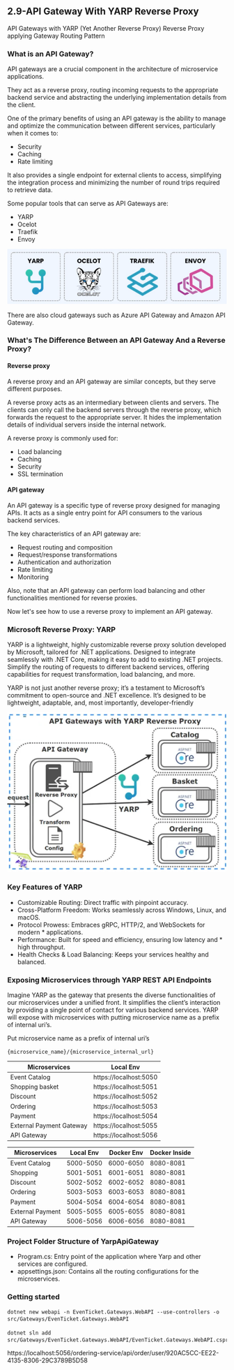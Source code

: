 ## 2.9-API Gateway With YARP Reverse Proxy

API Gateways with YARP (Yet Another Reverse Proxy) Reverse Proxy applying Gateway Routing Pattern


### What is an API Gateway?

API gateways are a crucial component in the architecture of microservice applications.

They act as a reverse proxy, routing incoming requests to the appropriate backend service and abstracting the underlying implementation details from the client.

One of the primary benefits of using an API gateway is the ability to manage and optimize the communication between different services, particularly when it comes to:

* Security
* Caching
* Rate limiting

It also provides a single endpoint for external clients to access, simplifying the integration process and minimizing the number of round trips required to retrieve data.

Some popular tools that can serve as API Gateways are:

* YARP
* Ocelot
* Traefik
* Envoy

![alt text](image.png)

There are also cloud gateways such as Azure API Gateway and Amazon API Gateway.



### What's The Difference Between an API Gateway And a Reverse Proxy?

#### Reverse proxy
A reverse proxy and an API gateway are similar concepts, but they serve different purposes.

A reverse proxy acts as an intermediary between clients and servers. The clients can only call the backend servers through the reverse proxy, which forwards the request to the appropriate server. It hides the implementation details of individual servers inside the internal network.

A reverse proxy is commonly used for:

* Load balancing
* Caching
* Security
* SSL termination

#### API gateway
An API gateway is a specific type of reverse proxy designed for managing APIs. It acts as a single entry point for API consumers to the various backend services.

The key characteristics of an API gateway are:

* Request routing and composition
* Request/response transformations
* Authentication and authorization
* Rate limiting
* Monitoring

Also, note that an API gateway can perform load balancing and other functionalities mentioned for reverse proxies.

Now let's see how to use a reverse proxy to implement an API gateway.


### Microsoft Reverse Proxy: YARP 

YARP is a lightweight, highly customizable reverse proxy solution developed by Microsoft, tailored for .NET applications. Designed to integrate seamlessly with .NET Core, making it easy to add to existing .NET projects. Simplify the routing of requests to different backend services, offering capabilities for request transformation, load balancing, and more.

YARP is not just another reverse proxy; it’s a testament to Microsoft’s commitment to open-source and .NET excellence. It’s designed to be lightweight, adaptable, and, most importantly, developer-friendly

![alt text](image-1.png)

### Key Features of YARP
* Customizable Routing: Direct traffic with pinpoint accuracy.
* Cross-Platform Freedom: Works seamlessly across Windows, Linux, and macOS.
* Protocol Prowess: Embraces gRPC, HTTP/2, and WebSockets for modern * applications.
* Performance: Built for speed and efficiency, ensuring low latency and * high throughput.
* Health Checks & Load Balancing: Keeps your services healthy and balanced.

### Exposing Microservices through YARP REST API Endpoints
Imagine YARP as the gateway that presents the diverse functionalities of our microservices under a unified front. It simplifies the client’s interaction by providing a single point of contact for various backend services. YARP will expose with microservices with putting microservice name as a prefix of internal uri’s.

Put microservice name as a prefix of internal uri’s
```plain text
{microservice_name}/{microservice_internal_url}
```

Microservices |  Local Env
|---|---|
Event Catalog | https://localhost:5050
Shopping basket | https://localhost:5051
Discount | https://localhost:5052
Ordering | https://localhost:5053
Payment | https://localhost:5054
External Payment Gateway | https://localhost:5055
API Gateway | https://localhost:5056


Microservices |  Local Env | Docker Env | Docker Inside
|---|---|---|---|
Event Catalog  |  5000-5050 | 6000-6050 |8080-8081 |
Shopping  |  5001-5051 | 6001-6051 |8080-8081 |
Discount  |  5002-5052 | 6002-6052 |8080-8081 |
Ordering  |  5003-5053 | 6003-6053 |8080-8081 |
Payment   |  5004-5054 | 6004-6054 |8080-8081 |
External Payment   |  5005-5055 | 6005-6055 |8080-8081 |
API Gateway   |  5006-5056 | 6006-6056 |8080-8081 |

### Project Folder Structure of YarpApiGateway
* Program.cs: Entry point of the application where Yarp and other services are configured.
* appsettings.json: Contains all the routing configurations for the microservices.


### Getting started

```
dotnet new webapi -n EvenTicket.Gateways.WebAPI --use-controllers -o src/Gateways/EvenTicket.Gateways.WebAPI

dotnet sln add src/Gateways/EvenTicket.Gateways.WebAPI/EvenTicket.Gateways.WebAPI.csproj
```



https://localhost:5056/ordering-service/api/order/user/920AC5CC-EE22-4135-8306-29C3789B5D58